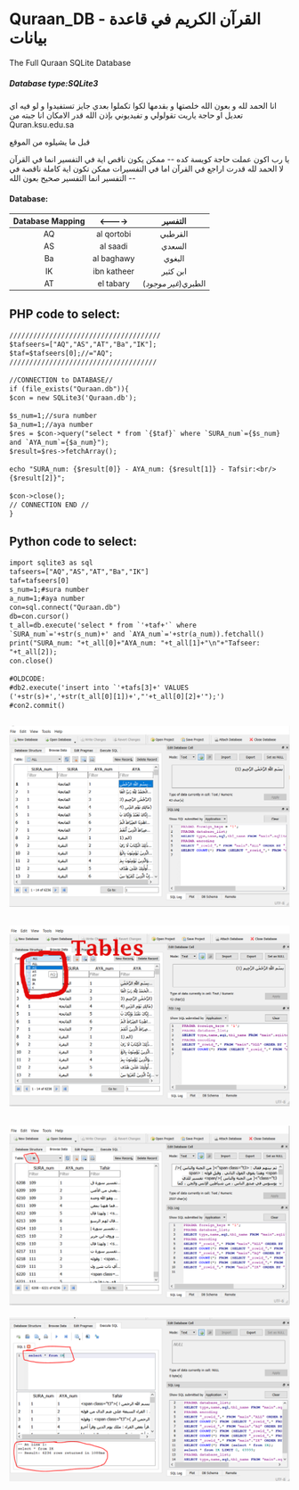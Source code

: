 # Quraan_DB - القرآن الكريم في قاعدة بيانات 
The Full Quraan SQLite Database

##### Database type:SQLite3


انا الحمد لله و بعون الله خلصتها و بقدمها لكوا تكملوا بعدي 
جايز تستفيدوا 
و لو فيه اي تعديل او حاجة ياريت تقولولي و تفيديوني بإذن الله 
قدر الامكان
 انا جبته من Quran.ksu.edu.sa

قبل ما يشيلوه من الموقع 

يا رب اكون عملت حاجة كويسة كده
-- ممكن يكون ناقص اية في التفسير انما في القرآن لا الحمد لله قدرت اراجع في القرآن 
اما في التفسيرات ممكن تكون اية كاملة ناقصة في التفسير انما التفسير صحيح بعون الله --

#### Database:
| Database Mapping | <----> |التفسير|
|:-:|:-:|:-:|
|AQ|al qortobi|القرطبي|
|AS|al saadi|السعدي|
|Ba|al baghawy|البغوي|
|IK|ibn katheer|ابن كثير|
|AT|el tabary|(_غير موجود_)الطبري|

## PHP code to select:

```
//////////////////////////////////////
$tafseers=["AQ","AS","AT","Ba","IK"];
$taf=$tafseers[0];//="AQ";
/////////////////////////////////////

//CONNECTION to DATABASE//
if (file_exists("Quraan.db")){
$con = new SQLite3('Quraan.db');

$s_num=1;//sura number
$a_num=1;//aya number
$res = $con->query("select * from `{$taf}` where `SURA_num`={$s_num} and `AYA_num`={$a_num}");
$result=$res->fetchArray();

echo "SURA_num: {$result[0]} - AYA_num: {$result[1]} - Tafsir:<br/>{$result[2]}"; 

$con->close();
// CONNECTION END //
}

```

## Python code to select:

```
import sqlite3 as sql
tafseers=["AQ","AS","AT","Ba","IK"]
taf=tafseers[0]
s_num=1;#sura number
a_num=1;#aya number
con=sql.connect("Quraan.db")
db=con.cursor()
t_all=db.execute('select * from `'+taf+'` where `SURA_num`='+str(s_num)+' and `AYA_num`='+str(a_num)).fetchall()
print("SURA_num: "+t_all[0]+"AYA_num: "+t_all[1]+"\n"+"Tafseer: "+t_all[2]);
con.close()

#OLDCODE:
#db2.execute('insert into `'+tafs[3]+' VALUES ('+str(s)+','+str(t_all[0][1])+',"'+t_all[0][2]+'");')
#con2.commit()
```

![Showing details (1)](./images/1.PNG)
--------
![Showing details (2)](./images/2.PNG)
--------
![Showing details (3)](./images/3.PNG)
---------
![Showing details (4)](./images/4.PNG)


